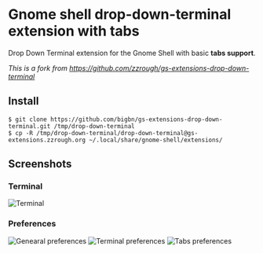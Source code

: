 Gnome shell drop-down-terminal extension with tabs
================================

Drop Down Terminal extension for the Gnome Shell with basic **tabs support**.

*This is a fork from https://github.com/zzrough/gs-extensions-drop-down-terminal*

Install
-----------

    $ git clone https://github.com/bigbn/gs-extensions-drop-down-terminal.git /tmp/drop-down-terminal
    $ cp -R /tmp/drop-down-terminal/drop-down-terminal@gs-extensions.zzrough.org ~/.local/share/gnome-shell/extensions/


Screenshots
-----------

### Terminal
![Terminal](https://raw.githubusercontent.com/bigbn/gs-extensions-drop-down-terminal/master/screenshot-term.png)

### Preferences
![Genearal preferences](https://raw.githubusercontent.com/bigbn/gs-extensions-drop-down-terminal/master/screenshot-prefs-1.png)
![Terminal preferences](https://raw.githubusercontent.com/bigbn/gs-extensions-drop-down-terminal/master/screenshot-prefs-2.png)
![Tabs preferences](https://raw.githubusercontent.com/bigbn/gs-extensions-drop-down-terminal/master/screenshot-prefs-3.png)
